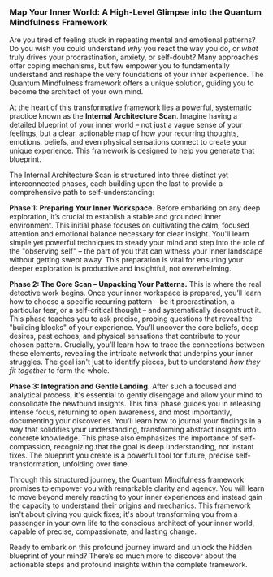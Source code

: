 ###  Map Your Inner World: A High-Level Glimpse into the Quantum Mindfulness Framework
Are you tired of feeling stuck in repeating mental and emotional patterns? Do you wish you could understand *why* you react the way you do, or *what* truly drives your procrastination, anxiety, or self-doubt? Many approaches offer coping mechanisms, but few empower you to fundamentally understand and reshape the very foundations of your inner experience. The Quantum Mindfulness framework offers a unique solution, guiding you to become the architect of your own mind.

At the heart of this transformative framework lies a powerful, systematic practice known as the **Internal Architecture Scan**. Imagine having a detailed blueprint of your inner world – not just a vague sense of your feelings, but a clear, actionable map of how your recurring thoughts, emotions, beliefs, and even physical sensations connect to create your unique experience. This framework is designed to help you generate that blueprint.

The Internal Architecture Scan is structured into three distinct yet interconnected phases, each building upon the last to provide a comprehensive path to self-understanding:

**Phase 1: Preparing Your Inner Workspace.** Before embarking on any deep exploration, it’s crucial to establish a stable and grounded inner environment. This initial phase focuses on cultivating the calm, focused attention and emotional balance necessary for clear insight. You'll learn simple yet powerful techniques to steady your mind and step into the role of the "observing self" – the part of you that can witness your inner landscape without getting swept away. This preparation is vital for ensuring your deeper exploration is productive and insightful, not overwhelming.

**Phase 2: The Core Scan – Unpacking Your Patterns.** This is where the real detective work begins. Once your inner workspace is prepared, you’ll learn how to choose a specific recurring pattern – be it procrastination, a particular fear, or a self-critical thought – and systematically deconstruct it. This phase teaches you to ask precise, probing questions that reveal the "building blocks" of your experience. You’ll uncover the core beliefs, deep desires, past echoes, and physical sensations that contribute to your chosen pattern. Crucially, you’ll learn how to trace the connections between these elements, revealing the intricate network that underpins your inner struggles. The goal isn't just to identify pieces, but to understand *how they fit together* to form the whole.

**Phase 3: Integration and Gentle Landing.** After such a focused and analytical process, it's essential to gently disengage and allow your mind to consolidate the newfound insights. This final phase guides you in releasing intense focus, returning to open awareness, and most importantly, documenting your discoveries. You’ll learn how to journal your findings in a way that solidifies your understanding, transforming abstract insights into concrete knowledge. This phase also emphasizes the importance of self-compassion, recognizing that the goal is deep understanding, not instant fixes. The blueprint you create is a powerful tool for future, precise self-transformation, unfolding over time.

Through this structured journey, the Quantum Mindfulness framework promises to empower you with remarkable clarity and agency. You will learn to move beyond merely reacting to your inner experiences and instead gain the capacity to understand their origins and mechanics. This framework isn't about giving you quick fixes; it's about transforming you from a passenger in your own life to the conscious architect of your inner world, capable of precise, compassionate, and lasting change.

Ready to embark on this profound journey inward and unlock the hidden blueprint of your mind? There’s so much more to discover about the actionable steps and profound insights within the complete framework.